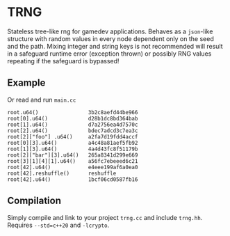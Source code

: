 # TRNG
Stateless tree-like rng for gamedev applications. Behaves as a `json`-like
structure with random values in every node dependent only on the seed and
the path. Mixing integer and string keys is not recommended will result
in a safeguard runtime error (exception thrown) or possibly RNG values
repeating if the safeguard is bypassed!


## Example

Or read and run `main.cc`
```
root.u64()                3b2c8aefd44be966
root[0].u64()             d28b1dc8bd364bab
root[1].u64()             d7a2756ea4d7570c
root[2].u64()             bdec7adcd3c7ea3c
root[2]["foo"] .u64()     a2fa7d19fdd4accf
root[0][3].u64()          a4c48a81aef5fb92
root[1][3].u64()          4a4d43fc8f51179b
root[2]["bar"][3].u64()   265a8341d299e669
root[3][1][4][1].u64()    a56fc7ebeeed6c21
root[42].u64()            e4eee199af6a0ea0
root[42].reshuffle()      reshuffle
root[42].u64()            1bcf06cd0587fb16
```

## Compilation
Simply compile and link to your project `trng.cc` and include `trng.hh`.
Requires `--std=c++20` and `-lcrypto`.
